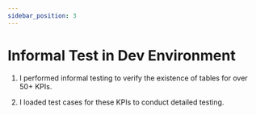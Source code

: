 ```yaml
---
sidebar_position: 3
---
```


# Informal Test in Dev Environment

1. I performed informal testing to verify the existence of tables for over 50+ KPIs.

2. I loaded test cases for these KPIs to conduct detailed testing.